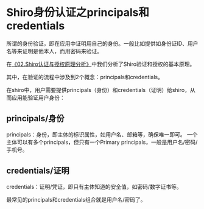 # Shiro身份认证之principals和credentials

所谓的身份验证，即在应用中证明用自己的身份。一般比如提供如身份证ID、用户名等来证明是他本人，而用密码来验证。

在[《02.Shiro认证与授权原理分析》](./article/02.Shiro认证与授权原理分析.md)中我们分析了Shiro验证和授权的基本原理。

其中，在验证的流程中涉及到2个概念：principals和credentials。

在shiro中，用户需要提供principals（身份）和credentials（证明）给shiro，从而应用能验证用户身份：

## principals/身份

principals：身份，即主体的标识属性，如用户名、邮箱等，确保唯一即可。
一个主体可以有多个principals，但只有一个Primary principals，一般是用户名/密码/手机号。

## credentials/证明

credentials：证明/凭证，即只有主体知道的安全值，如密码/数字证书等。

最常见的principals和credentials组合就是用户名/密码了。


